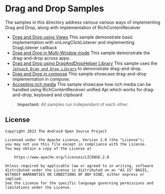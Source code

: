 # Drag and Drop Samples

The samples in this directory address various various ways of implementing Drag and Drop, along with
implementation of RichContentReceiver

- [Drag and Drop using Views](src/main/java/com/example/platform/ui/draganddrop/DragAndDropWithViews.kt)
  This sample demonstrate basic implementation with onLongClickListener and implementing
  DragListener callback
- [Drag and Drop in Multi-Window mode](src/main/java/com/example/platform/ui/draganddrop/DragAndDropMultiWindow.kt)
  This sample demonstrate the drag-and-drop across apps.
- [Drag and Drop using DragAndDropHelper Library](src/main/java/com/example/platform/ui/draganddrop/DragAndDropWithHelper.kt)
  This sample uses
  the [`Jetpack Drag and Drop Library`](https://developer.android.com/jetpack/androidx/releases/draganddrop)
  to demonstrate drag-and-drop.
- [Drag and Drop in compose](src/main/java/com/example/platform/ui/draganddrop/DragAndDropUsingCompose.kt)
  This sample showcase drag-and-drop implementation in compose.
- [Accepting rich media](src/main/java/com/example/platform/ui/draganddrop/DragAndDropRichContentReceiverFragment.kt)
  This sample showcase how rich media can be handled using RichContentReceiver unified Api which
  works for drag-and-drop, keyboard and clipboard

> **Important:** All samples run independent of each other.

## License

```
Copyright 2023 The Android Open Source Project

Licensed under the Apache License, Version 2.0 (the "License");
you may not use this file except in compliance with the License.
You may obtain a copy of the License at

    https://www.apache.org/licenses/LICENSE-2.0

Unless required by applicable law or agreed to in writing, software
distributed under the License is distributed on an "AS IS" BASIS,
WITHOUT WARRANTIES OR CONDITIONS OF ANY KIND, either express or implied.
See the License for the specific language governing permissions and
limitations under the License.
```

